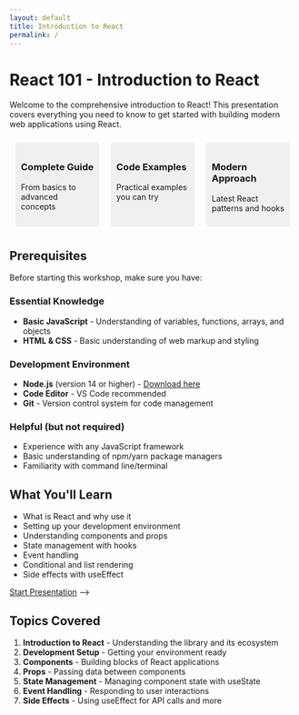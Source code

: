 ```yaml
---
layout: default
title: Introduction to React
permalink: /
---
```


# React 101 - Introduction to React

Welcome to the comprehensive introduction to React! This presentation covers everything you need to know to get started with building modern web applications using React.

<div style="display: flex; justify-content: space-around;">
    <div style="flex: 1; margin: 10px; background-color: #f0f0f0; padding: 10px; border-radius: 5px;">
        <h3>Complete Guide</h3>
        <p>From basics to advanced concepts</p>
    </div>
    <div style="flex: 1; margin: 10px; background-color: #f0f0f0; padding: 10px; border-radius: 5px;">
        <h3>Code Examples</h3>
        <p>Practical examples you can try</p>
    </div>
    <div style="flex: 1; margin: 10px; background-color: #f0f0f0; padding: 10px; border-radius: 5px;">
        <h3>Modern Approach</h3>
        <p>Latest React patterns and hooks</p>
    </div>
</div>

## Prerequisites

Before starting this workshop, make sure you have:

### Essential Knowledge
- **Basic JavaScript** - Understanding of variables, functions, arrays, and objects
- **HTML & CSS** - Basic understanding of web markup and styling

### Development Environment
- **Node.js** (version 14 or higher) - [Download here](https://nodejs.org/en/download)
- **Code Editor** - VS Code recommended
- **Git** - Version control system for code management

### Helpful (but not required)
- Experience with any JavaScript framework
- Basic understanding of npm/yarn package managers
- Familiarity with command line/terminal

## What You'll Learn

- What is React and why use it
- Setting up your development environment
- Understanding components and props
- State management with hooks
- Event handling
- Conditional and list rendering
- Side effects with useEffect

<a href="/React_101/slides" class="btn">Start Presentation</a> -->

## Topics Covered

1. **Introduction to React** - Understanding the library and its ecosystem
2. **Development Setup** - Getting your environment ready
3. **Components** - Building blocks of React applications
4. **Props** - Passing data between components
5. **State Management** - Managing component state with useState
6. **Event Handling** - Responding to user interactions
7. **Side Effects** - Using useEffect for API calls and more


